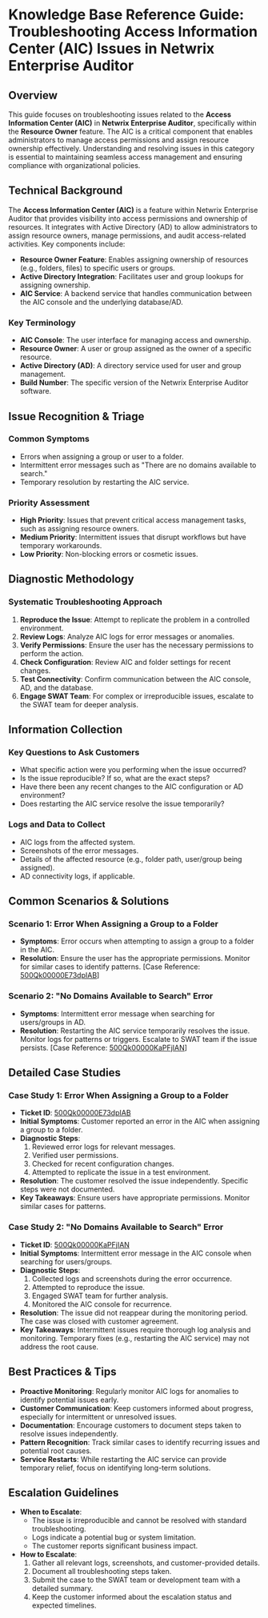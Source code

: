 # Knowledge Base Reference Guide: Troubleshooting Access Information Center (AIC) Issues in Netwrix Enterprise Auditor

## Overview
This guide focuses on troubleshooting issues related to the **Access Information Center (AIC)** in **Netwrix Enterprise Auditor**, specifically within the **Resource Owner** feature. The AIC is a critical component that enables administrators to manage access permissions and assign resource ownership effectively. Understanding and resolving issues in this category is essential to maintaining seamless access management and ensuring compliance with organizational policies.

## Technical Background
The **Access Information Center (AIC)** is a feature within Netwrix Enterprise Auditor that provides visibility into access permissions and ownership of resources. It integrates with Active Directory (AD) to allow administrators to assign resource owners, manage permissions, and audit access-related activities. Key components include:

- **Resource Owner Feature**: Enables assigning ownership of resources (e.g., folders, files) to specific users or groups.
- **Active Directory Integration**: Facilitates user and group lookups for assigning ownership.
- **AIC Service**: A backend service that handles communication between the AIC console and the underlying database/AD.

### Key Terminology
- **AIC Console**: The user interface for managing access and ownership.
- **Resource Owner**: A user or group assigned as the owner of a specific resource.
- **Active Directory (AD)**: A directory service used for user and group management.
- **Build Number**: The specific version of the Netwrix Enterprise Auditor software.

## Issue Recognition & Triage
### Common Symptoms
- Errors when assigning a group or user to a folder.
- Intermittent error messages such as "There are no domains available to search."
- Temporary resolution by restarting the AIC service.

### Priority Assessment
- **High Priority**: Issues that prevent critical access management tasks, such as assigning resource owners.
- **Medium Priority**: Intermittent issues that disrupt workflows but have temporary workarounds.
- **Low Priority**: Non-blocking errors or cosmetic issues.

## Diagnostic Methodology
### Systematic Troubleshooting Approach
1. **Reproduce the Issue**: Attempt to replicate the problem in a controlled environment.
2. **Review Logs**: Analyze AIC logs for error messages or anomalies.
3. **Verify Permissions**: Ensure the user has the necessary permissions to perform the action.
4. **Check Configuration**: Review AIC and folder settings for recent changes.
5. **Test Connectivity**: Confirm communication between the AIC console, AD, and the database.
6. **Engage SWAT Team**: For complex or irreproducible issues, escalate to the SWAT team for deeper analysis.

## Information Collection
### Key Questions to Ask Customers
- What specific action were you performing when the issue occurred?
- Is the issue reproducible? If so, what are the exact steps?
- Have there been any recent changes to the AIC configuration or AD environment?
- Does restarting the AIC service resolve the issue temporarily?

### Logs and Data to Collect
- AIC logs from the affected system.
- Screenshots of the error messages.
- Details of the affected resource (e.g., folder path, user/group being assigned).
- AD connectivity logs, if applicable.

## Common Scenarios & Solutions
### Scenario 1: Error When Assigning a Group to a Folder
- **Symptoms**: Error occurs when attempting to assign a group to a folder in the AIC.
- **Resolution**: Ensure the user has the appropriate permissions. Monitor for similar cases to identify patterns. [Case Reference: [500Qk00000E73dpIAB](https://nwxcorp.lightning.force.com/lightning/r/Case/500Qk00000E73dpIAB/view)]

### Scenario 2: "No Domains Available to Search" Error
- **Symptoms**: Intermittent error message when searching for users/groups in AD.
- **Resolution**: Restarting the AIC service temporarily resolves the issue. Monitor logs for patterns or triggers. Escalate to SWAT team if the issue persists. [Case Reference: [500Qk00000KaPFjIAN](https://nwxcorp.lightning.force.com/lightning/r/Case/500Qk00000KaPFjIAN/view)]

## Detailed Case Studies
### Case Study 1: Error When Assigning a Group to a Folder
- **Ticket ID**: [500Qk00000E73dpIAB](https://nwxcorp.lightning.force.com/lightning/r/Case/500Qk00000E73dpIAB/view)
- **Initial Symptoms**: Customer reported an error in the AIC when assigning a group to a folder.
- **Diagnostic Steps**:
  1. Reviewed error logs for relevant messages.
  2. Verified user permissions.
  3. Checked for recent configuration changes.
  4. Attempted to replicate the issue in a test environment.
- **Resolution**: The customer resolved the issue independently. Specific steps were not documented.
- **Key Takeaways**: Ensure users have appropriate permissions. Monitor similar cases for patterns.

### Case Study 2: "No Domains Available to Search" Error
- **Ticket ID**: [500Qk00000KaPFjIAN](https://nwxcorp.lightning.force.com/lightning/r/Case/500Qk00000KaPFjIAN/view)
- **Initial Symptoms**: Intermittent error message in the AIC console when searching for users/groups.
- **Diagnostic Steps**:
  1. Collected logs and screenshots during the error occurrence.
  2. Attempted to reproduce the issue.
  3. Engaged SWAT team for further analysis.
  4. Monitored the AIC console for recurrence.
- **Resolution**: The issue did not reappear during the monitoring period. The case was closed with customer agreement.
- **Key Takeaways**: Intermittent issues require thorough log analysis and monitoring. Temporary fixes (e.g., restarting the AIC service) may not address the root cause.

## Best Practices & Tips
- **Proactive Monitoring**: Regularly monitor AIC logs for anomalies to identify potential issues early.
- **Customer Communication**: Keep customers informed about progress, especially for intermittent or unresolved issues.
- **Documentation**: Encourage customers to document steps taken to resolve issues independently.
- **Pattern Recognition**: Track similar cases to identify recurring issues and potential root causes.
- **Service Restarts**: While restarting the AIC service can provide temporary relief, focus on identifying long-term solutions.

## Escalation Guidelines
- **When to Escalate**:
  - The issue is irreproducible and cannot be resolved with standard troubleshooting.
  - Logs indicate a potential bug or system limitation.
  - The customer reports significant business impact.
- **How to Escalate**:
  1. Gather all relevant logs, screenshots, and customer-provided details.
  2. Document all troubleshooting steps taken.
  3. Submit the case to the SWAT team or development team with a detailed summary.
  4. Keep the customer informed about the escalation status and expected timelines.